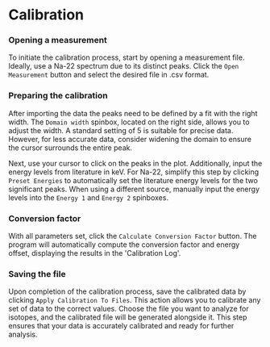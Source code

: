 # Calibration

### Opening a measurement
To initiate the calibration process, start by opening a measurement file. Ideally, use a Na-22 spectrum due to its distinct peaks. Click the `Open Measurement` button and select the desired file in .csv format.

### Preparing the calibration
After importing the data the peaks need to be defined by a fit with the right width. The `Domain width` spinbox, located on the right side, allows you to adjust the width. A standard setting of 5 is suitable for precise data. However, for less accurate data, consider widening the domain to ensure the cursor surrounds the entire peak. 

Next, use your cursor to click on the peaks in the plot. Additionally, input the energy levels from literature in keV. For Na-22, simplify this step by clicking `Preset Energies` to automatically set the literature energy levels for the two significant peaks. When using a different source, manually input the energy levels into the `Energy 1` and `Energy 2` spinboxes.

### Conversion factor
With all parameters set, click the `Calculate Conversion Factor` button. The program will automatically compute the conversion factor and energy offset, displaying the results in the 'Calibration Log'.

### Saving the file
Upon completion of the calibration process, save the calibrated data by clicking `Apply Calibration To Files`. This action allows you to calibrate any set of data to the correct values. Choose the file you want to analyze for isotopes, and the calibrated file will be generated alongside it. This step ensures that your data is accurately calibrated and ready for further analysis.

